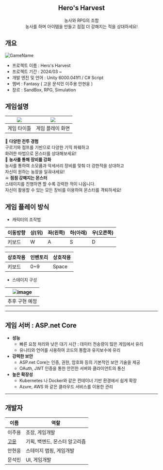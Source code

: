 <div align = "center">
  <h2>Hero's Harvest</h2>
  농사와 RPG의 조합<br>
  농사를 하며 아이템을 만들고 점점 더 강해지는 적을 상대하세요!<br>
</div>

## 개요
![GameName](https://github.com/user-attachments/assets/40c46e94-d775-4b93-8169-237b22a53c70)

- 프로젝트 이름 : Hero's Harvest
- 프로젝트 기간 : 2024/03 ~
- 개발 엔진 및 언어 : Unity 6000.041f1 / C# Script
- 멤버 : Fantasy ( 고윤 문석민 이주용 안현웅 )
- 장르 : SandBox, RPG, Simulation

## 게임설명
|<img src="https://github.com/user-attachments/assets/6403058e-a556-43cf-95b0-f6e0bf9971e3" />|<img src="https://github.com/user-attachments/assets/7b6fe332-e0ec-47a1-9752-20bbd595dce9"/>|
|:---:|:---:|
|게임 타이틀|게임 플레이 화면|

🏹 **다양한 전투 경험**<br>
구르기와 점프를 기반으로 다양한 기믹 파훼하고<br>
화려한 마법으로 몬스터를 상대해보세요!<br>
🐣 **농사를 통해 장비를 강화**<br>
농사를 통하여 소모품과 악세서리 장비를 맞춰 더 강한적을 상대하고<br>
자신이 원하는 농장을 일궈내세요!<br>
☠ **점점 강해지는 몬스터**<br>
스테이지를 진행하면 할 수록 강력한 적이 나옵니다.<br>
자신이 활용할 수 있는 모든 장비를 이용하여 몬스터를 격퇴하세요!<br>

## 게임 플레이 방식
- 캐릭터의 조작법

| 이동방향 | 상(위) | 좌(왼쪽) | 하(아래) | 우(오른쪽) |
| --- | --- | --- | --- | --- |
| 키보드 | W | A | S | D |

| 상호작용 | 인벤토리 | 상호작용 |
| --- | --- | --- |
| 키보드 | 0~9 | Space |

- 스테이지 구성

| ![image](https://github.com/user-attachments/assets/d15672bf-ec06-4bae-8979-37ce3d900e25) |
| --- |
| 추후 구현 예정 |

---

## 게임 서버 : ASP.net Core

- **성능**
  - 빠른 요청 처리와 낮은 대기 시간 : 데이터 전송량이 많은 게임에서 유리
  - 유니티와 언어를 사용하여 코드의 통합과 유지보수에 유리
- **강력한 보안**
  - ASP.net Core는 인증, 권한, 암호화 등의 기본적인 보안 기술을 제공
  - OAuth, JWT 인증을 통한 안전한 서버와 클라이언트의 통신
- **높은 확장성**
  - Kubernetes 나 Docker와 같은 컨테이너 기반 환경에서 쉽게 확장
  - Azure, AWS 와 같은 클라우드 서비스를 이용한 관리

---

## 개발자

| 이름 | 역할 |
| --- | --- |
| 이주용 | 조장, 게임개발 |
| [고윤](https://k-yoon03.github.io/resume/) | 기획, 백엔드, 몬스터 알고리즘 | 
| 안현웅 | 스테이지 맵핑, 게임개발 |
| 문석민 | UI, 게임개발 |
